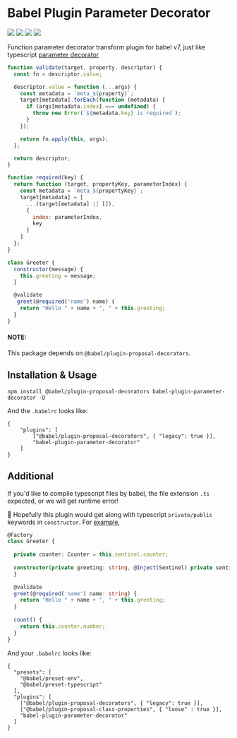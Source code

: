 # Babel Plugin Parameter Decorator

[![](https://travis-ci.com/WarnerHooh/babel-plugin-parameter-decorator.svg?branch=master)](https://travis-ci.com/WarnerHooh/babel-plugin-parameter-decorator)
[![](https://badge.fury.io/js/babel-plugin-parameter-decorator.svg)](https://badge.fury.io/js/babel-plugin-parameter-decorator)
[![](https://img.shields.io/npm/dt/babel-plugin-parameter-decorator.svg)](https://www.npmjs.com/package/babel-plugin-parameter-decorator)
[![](https://img.shields.io/npm/dm/babel-plugin-parameter-decorator.svg)](https://www.npmjs.com/package/babel-plugin-parameter-decorator)

Function parameter decorator transform plugin for babel v7, just like typescript [parameter decorator](https://www.typescriptlang.org/docs/handbook/decorators.html#parameter-decorators)

```javascript
function validate(target, property, descriptor) {
  const fn = descriptor.value;

  descriptor.value = function (...args) {
    const metadata = `meta_${property}`;
    target[metadata].forEach(function (metadata) {
      if (args[metadata.index] === undefined) {
        throw new Error(`${metadata.key} is required`);
      }
    });

    return fn.apply(this, args);
  };

  return descriptor;
}

function required(key) {
  return function (target, propertyKey, parameterIndex) {
    const metadata = `meta_${propertyKey}`;
    target[metadata] = [
      ...(target[metadata] || []),
      {
        index: parameterIndex,
        key
      }
    ]
  };
}

class Greeter {
  constructor(message) {
    this.greeting = message;
  }

  @validate
   greet(@required('name') name) {
    return "Hello " + name + ", " + this.greeting;
  }
}
```

#### NOTE:

This package depends on `@babel/plugin-proposal-decorators`.

## Installation & Usage

`npm install @babel/plugin-proposal-decorators babel-plugin-parameter-decorator -D`

And the `.babelrc` looks like: 

```
{
    "plugins": [
        ["@babel/plugin-proposal-decorators", { "legacy": true }],
        "babel-plugin-parameter-decorator"
    ]
}
```


## Additional

If you'd like to compile typescript files by babel, the file extension `.ts` expected, or we will get runtime error! 

🎊 Hopefully this plugin would get along with typescript `private/public` keywords in `constructor`. For [example](https://github.com/WarnerHooh/babel-plugin-parameter-decorator/blob/dev/test/src/ts/Greeter.ts),

```typescript
@Factory
class Greeter {
  
  private counter: Counter = this.sentinel.counter;
  
  constructor(private greeting: string, @Inject(Sentinel) private sentinel: Sentinel) {
  }

  @validate
  greet(@required('name') name: string) {
    return "Hello " + name + ", " + this.greeting;
  }
  
  count() {
    return this.counter.number;
  }
}
```
And your `.babelrc` looks like:

```
{
  "presets": [
    "@babel/preset-env",
    "@babel/preset-typescript"
  ],
  "plugins": [
    ["@babel/plugin-proposal-decorators", { "legacy": true }],
    ["@babel/plugin-proposal-class-properties", { "loose" : true }],
    "babel-plugin-parameter-decorator"
  ]
}
```
